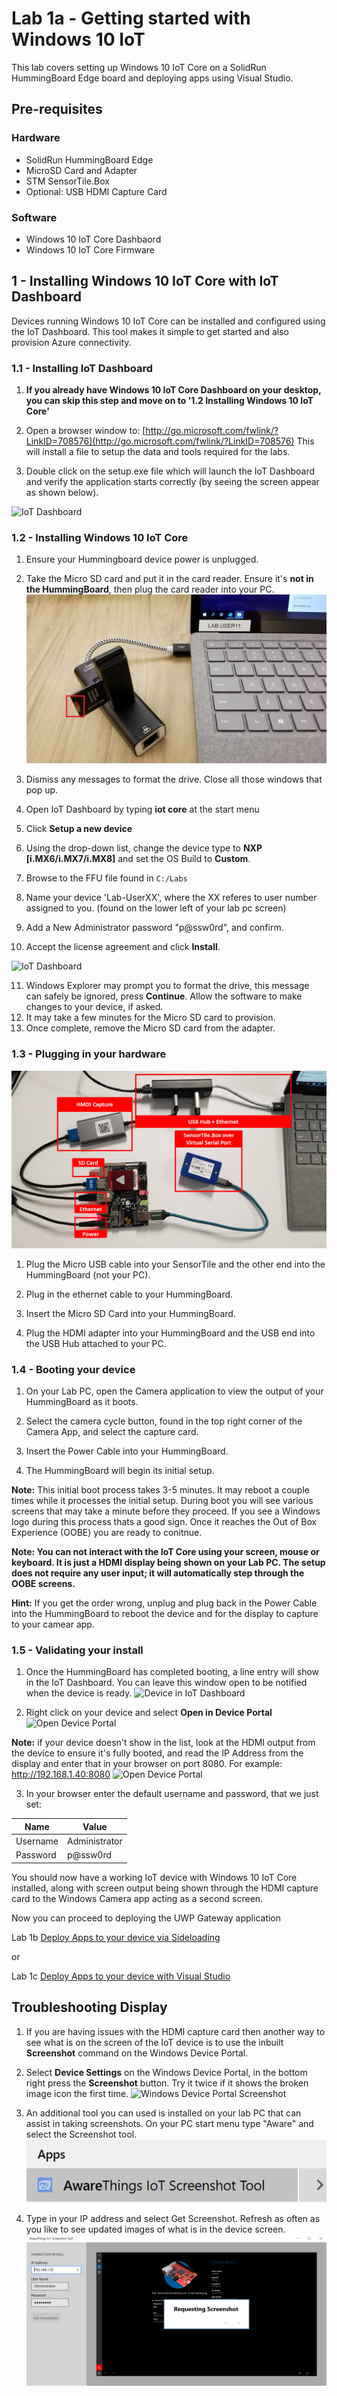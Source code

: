 # Lab 1a - Getting started with Windows 10 IoT

This lab covers setting up Windows 10 IoT Core on a SolidRun HummingBoard Edge board and deploying apps using Visual Studio.

## Pre-requisites
### Hardware
* SolidRun HummingBoard Edge
* MicroSD Card and Adapter 
* STM SensorTile.Box
* Optional: USB HDMI Capture Card 

### Software
* Windows 10 IoT Core Dashbaord 
* Windows 10 IoT Core Firmware


## 1 - Installing Windows 10 IoT Core with IoT Dashboard

Devices running Windows 10 IoT Core can be installed and configured using the IoT Dashboard. This tool makes it simple to get started and also provision Azure connectivity.

### 1.1 - Installing IoT Dashboard

1. **If you already have Windows 10 IoT Core Dashboard on your desktop, you can skip this step and move on to '1.2 Installing Windows 10 IoT Core'**

1. Open a browser window to: [http://go.microsoft.com/fwlink/?LinkID=708576](http://go.microsoft.com/fwlink/?LinkID=708576)  This will install a file to setup the data and tools required for the labs.  
1. Double click on the setup.exe file which will launch the IoT Dashboard and verify the application starts correctly (by seeing the screen appear as shown below).

![IoT Dashboard](./media/1_iotdashboardinitial.png)

### 1.2 - Installing Windows 10 IoT Core

1. Ensure your Hummingboard device power is unplugged. 

1. Take the Micro SD card and put it in the card reader. Ensure it's **not in the HummingBoard**, then plug the card reader into your PC. 
![MicroSD](./media/5_microsd.jpg)

1. Dismiss any messages to format the drive. Close all those windows that pop up.  

1. Open IoT Dashboard by typing **iot core** at the start menu

1. Click **Setup a new device**

1. Using the drop-down list, change the device type to **NXP [i.MX6/i.MX7/i.MX8]** and set the OS Build to **Custom**.

1. Browse to the FFU file found in `C:/Labs`

1. Name your device 'Lab-UserXX', where the XX referes to user number assigned to you. (found on the lower left of your lab pc screen)

1. Add a New Administrator password "p@ssw0rd", and confirm.  

1. Accept the license agreement and click **Install**.

![IoT Dashboard](./media/1_iotdashboard2.png)

11. Windows Explorer may prompt you to format the drive, this message can safely be ignored, press **Continue**.  Allow the software to make changes to your device, if asked.
1. It may take a few minutes for the Micro SD card to provision.
1. Once complete, remove the Micro SD card from the adapter.



### 1.3 - Plugging in your hardware

![Hardware](./media/lab01/hardware_plugged_in.png)

1. Plug the Micro USB cable into your SensorTile and the other end into the HummingBoard (not your PC).

1. Plug in the ethernet cable to your HummingBoard.

1. Insert the Micro SD Card into your HummingBoard.

1. Plug the HDMI adapter into your HummingBoard and the USB end into the USB Hub attached to your PC. 

### 1.4 - Booting your device

1. On your Lab PC, open the Camera application to view the output of your HummingBoard as it boots. 

1. Select the camera cycle button, found in the top right corner of the Camera App, and select the capture card.

1. Insert the Power Cable into your HummingBoard. 

1. The HummingBoard will begin its initial setup. 

**Note:** This initial boot process takes 3-5 minutes. It may reboot a couple times while it processes the initial setup. During boot you will see various screens that may take a minute before they proceed. If you see a Windows logo during this process thats a good sign. Once it reaches the Out of Box Experience (OOBE) you are ready to conitnue.  

**Note: You can not interact with the IoT Core using your screen, mouse or keyboard. It is just a HDMI display being shown on your Lab PC. The setup does not require any user input; it will automatically step through the OOBE screens.**

**Hint:** If you get the order wrong, unplug and plug back in the Power Cable into the HummingBoard to reboot the device and for the display to capture to your camear app.

### 1.5 - Validating your install

1. Once the HummingBoard has completed booting, a line entry will show in the IoT Dashboard. You can leave this window open to be notified when the device is ready. 
![Device in IoT Dashboard](./media/lab01/1_validatinginstall.png)

2. Right click on your device and select **Open in Device Portal** 
![Open Device Portal](./media/lab01/1_opendeviceportal.png)

**Note:** if your device doesn't show in the list, look at the HDMI output from the device to ensure it's fully booted, and read the IP Address from the display and enter that in your browser on port 8080. For example: http://192.168.1.40:8080
![Open Device Portal](./media/lab01/1_IoTCoreIPAddress.png)

3. In your browser enter the default username and password, that we just set:

|Name    |Value|
|--------|-----|
|Username|Administrator|
|Password|p@ssw0rd|


You should now have a working IoT device with Windows 10 IoT Core installed, along with screen output being shown through the HDMI capture card to the Windows Camera app acting as a second screen. 


Now you can proceed to deploying the UWP Gateway application

Lab 1b [Deploy Apps to your device via Sideloading](./Lab01b_Install_Gateway_Software.md)

or

Lab 1c
[Deploy Apps to your device with Visual Studio](./Lab01c.md)



Troubleshooting Display 
-----------------------

1. If you are having issues with the HDMI capture card then another way to see what is on the screen of the IoT device is to use the inbuilt **Screenshot** command on the Windows Device Portal. 

2. Select **Device Settings** on the Windows Device Portal, in the bottom right press the **Screenshot** button. Try it twice if it shows the broken image icon the first time.
![Windows Device Portal Screenshot](./media/lab01/1_screenshot.png)   

3. An additional tool you can used is installed on your lab PC that can assist in taking screenshots. On your PC start menu type "Aware" and select the Screenshot tool. 
![AwareThings Screenshot Tool](./media/lab01/IoTScreenshotApp1a.png) 

4. Type in your IP address and select Get Screenshot. Refresh as often as you like to see updated images of what is in the device screen. 
![AwareThings Screenshot Tool](./media/lab01/IoTScreenshotApp1b.png)





